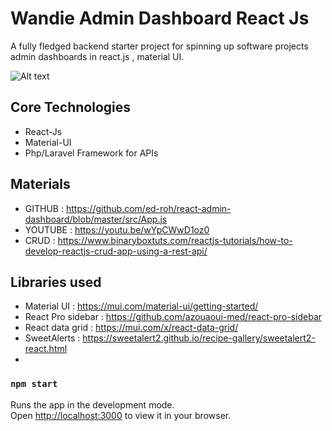 # Wandie Admin Dashboard React Js

A fully fledged backend starter project for spinning up software projects admin dashboards in react.js , material UI.

<img src="preview.png" alt="Alt text" title="Optional title">

## Core Technologies
- React-Js
- Material-UI 
- Php/Laravel Framework for APIs


## Materials 
- GITHUB : https://github.com/ed-roh/react-admin-dashboard/blob/master/src/App.js
- YOUTUBE : https://youtu.be/wYpCWwD1oz0
- CRUD : https://www.binaryboxtuts.com/reactjs-tutorials/how-to-develop-reactjs-crud-app-using-a-rest-api/


## Libraries used 
- Material UI : https://mui.com/material-ui/getting-started/
- React Pro sidebar : https://github.com/azouaoui-med/react-pro-sidebar
- React data grid : https://mui.com/x/react-data-grid/
- SweetAlerts : https://sweetalert2.github.io/recipe-gallery/sweetalert2-react.html
- 


### `npm start`

Runs the app in the development mode.\
Open [http://localhost:3000](http://localhost:3000) to view it in your browser.
